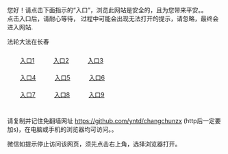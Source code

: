 您好！请点击下面指示的“入口”，浏览此网站是安全的，且为您带来平安。。 <br/>
点击入口后，请耐心等待， 过程中可能会出现无法打开的提示，请忽略，最终会进入网站. </br>

法轮大法在长春<br/>
<div style="padding:10px"><a style="margin:20px" target="_blank" href="https://d19vc1o2as5z4r.cloudfront.net/2Qpsp?mlujlgy" id="ccLink1" rel="nofollow">入口1</a> <a target="_blank" style="margin:20px" href="https://d1wniyzy71lwku.cloudfront.net/2Qpsp?psrtlfj" id="ccLink2" rel="nofollow">入口2</a> <a style="margin:20px" target="_blank" href="https://d2khsvt6o6requ.cloudfront.net/2Qpsp?hzwfo" id="ccLink3" rel="nofollow">入口3</a></div>

<div style="padding:10px" ><a style="margin:20px" target="_blank" href="https://d19vc1o2as5z4r.cloudfront.net/2Qpsp?mlujlgy" id="ccLink4" rel="nofollow">入口4</a> <a style="margin:20px" href="https://d1wniyzy71lwku.cloudfront.net/2Qpsp?psrtlfj" target="_blank" id="ccLink5" rel="nofollow">入口5</a> <a style="margin:20px" href="https://d2khsvt6o6requ.cloudfront.net/2Qpsp?hzwfo" target="_blank" id="ccLink6" rel="nofollow">入口6</a></div>

<div style="padding:10px"><a style="margin:20px" target="_blank" href="https://d19vc1o2as5z4r.cloudfront.net/2Qpsp?mlujlgy" id="ccLink7" rel="nofollow">入口7</a> <a style="margin:20px" href="https://d1wniyzy71lwku.cloudfront.net/2Qpsp?psrtlfj" target="_blank" id="ccLink8" rel="nofollow">入口8</a> <a style="margin:20px" target="_blank" href="https://d2khsvt6o6requ.cloudfront.net/2Qpsp?hzwfo" id="ccLink9" rel="nofollow">入口9</a></div>

<br/>



请复制并记住免翻墙网址 https://github.com/yntd/changchunzx (http后一定要加s)，在电脑或手机的浏览器均可访问。。<br/>

微信如提示停止访问该网页，须先点击右上角，选择浏览器打开。
